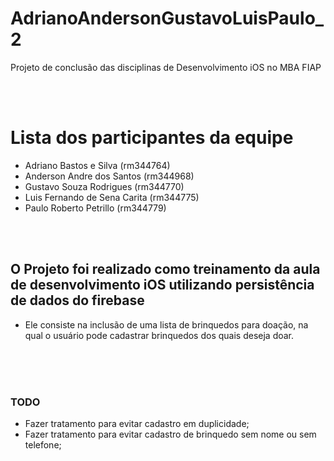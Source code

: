 # AdrianoAndersonGustavoLuisPaulo_2
Projeto de conclusão das disciplinas de Desenvolvimento iOS no MBA FIAP

<br><br>
# Lista dos participantes da equipe
  -  Adriano Bastos e Silva (rm344764)
  - Anderson Andre dos Santos (rm344968)
  - Gustavo Souza Rodrigues (rm344770)
  - Luis Fernando de Sena Carita (rm344775)
  - Paulo Roberto Petrillo (rm344779)

<br>
<br>

## O Projeto foi realizado como treinamento da aula de desenvolvimento iOS utilizando persistência de dados do firebase

- Ele consiste na inclusão de uma lista de brinquedos para doação, na qual o usuário pode cadastrar brinquedos dos quais deseja doar.

<br><br><br>
### TODO
- Fazer tratamento para evitar cadastro em duplicidade;
- Fazer tratamento para evitar cadastro de brinquedo sem nome ou sem telefone;